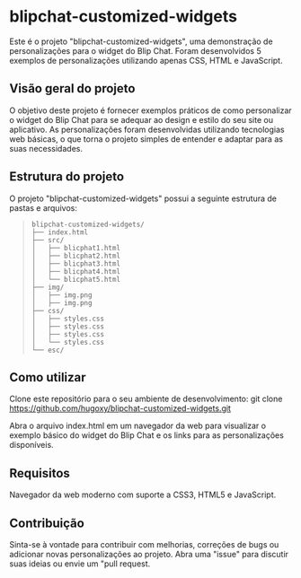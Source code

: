# blipchat-customized-widgets
Este é o projeto "blipchat-customized-widgets", uma demonstração de personalizações para o widget do Blip Chat. Foram desenvolvidos 5 exemplos de personalizações utilizando apenas CSS, HTML e JavaScript.

## Visão geral do projeto
O objetivo deste projeto é fornecer exemplos práticos de como personalizar o widget do Blip Chat para se adequar ao design e estilo do seu site ou aplicativo. As personalizações foram desenvolvidas utilizando tecnologias web básicas, o que torna o projeto simples de entender e adaptar para as suas necessidades.

## Estrutura do projeto
O projeto "blipchat-customized-widgets" possui a seguinte estrutura de pastas e arquivos:

> ```
> blipchat-customized-widgets/
> ├── index.html
> ├── src/
> │   ├── blicphat1.html
> │   ├── blicphat2.html
> │   ├── blicphat3.html
> │   ├── blicphat4.html
> │   └── blicphat5.html
> ├── img/
> │   ├── img.png
> │   ├── img.png
> ├── css/
> │   ├── styles.css
> │   ├── styles.css
> │   ├── styles.css
> │   └── styles.css
> └── esc/
> ```

  
## Como utilizar
Clone este repositório para o seu ambiente de desenvolvimento:
git clone https://github.com/hugoxy/blipchat-customized-widgets.git

Abra o arquivo index.html em um navegador da web para visualizar o exemplo básico do widget do Blip Chat e os links para as personalizações disponíveis.

## Requisitos
Navegador da web moderno com suporte a CSS3, HTML5 e JavaScript.

## Contribuição
Sinta-se à vontade para contribuir com melhorias, correções de bugs ou adicionar novas personalizações ao projeto. Abra uma "issue" para discutir suas ideias ou envie um "pull request.



